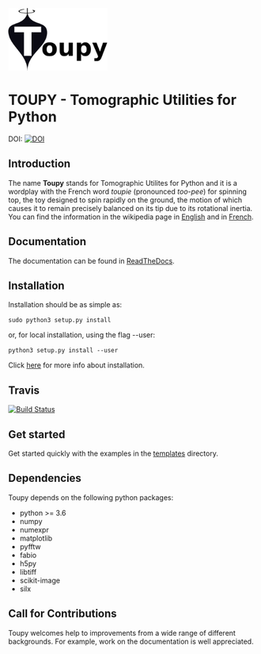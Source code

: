 <img src="resources/toupy_logo.png" alt="toupy" width="200"> 

TOUPY - Tomographic Utilities for Python
========================================
DOI: [![DOI](https://zenodo.org/badge/196718112.svg)](https://zenodo.org/badge/latestdoi/196718112)

Introduction
------------

The name **Toupy** stands for Tomographic Utilites for Python and it is a wordplay with the French 
word *toupie* (pronounced *too-pee*)  for spinning top, the toy designed to spin rapidly on the ground, the motion of 
which causes it to remain precisely balanced on its tip due to its rotational inertia. 
You can find the information in the wikipedia page in [English](https://en.wikipedia.org/wiki/Top) and in [French](https://fr.wikipedia.org/wiki/Toupie_(jouet)).

Documentation
-------------

The documentation can be found in [ReadTheDocs](https://toupy.readthedocs.io/en/latest/).

Installation
------------

Installation should be as simple as:

    sudo python3 setup.py install

or, for local installation, using the flag --user:

    python3 setup.py install --user
    
Click [here](https://toupy.readthedocs.io/en/latest/installing.html) for more info about installation.

Travis
------
[![Build Status](https://travis-ci.org/jcesardasilva/toupy.svg?branch=master)](https://travis-ci.org/jcesardasilva/toupy)

Get started
-----------

Get started quickly with the examples in the [templates](https://github.com/jcesardasilva/toupy/tree/master/templates) directory.


Dependencies
------------

Toupy depends on the following python packages:

* python >= 3.6
* numpy
* numexpr
* matplotlib
* pyfftw
* fabio
* h5py
* libtiff
* scikit-image
* silx

Call for Contributions
----------------------

Toupy welcomes help to improvements from a wide range of different backgrounds.
For example, work on the documentation is well appreciated.

